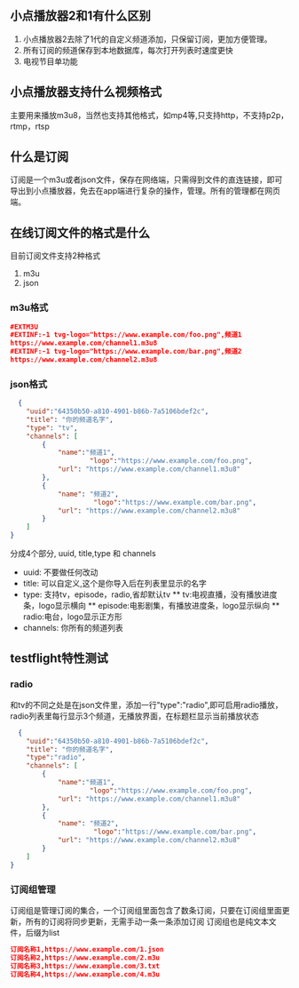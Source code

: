 ## 小点播放器2和1有什么区别
1. 小点播放器2去除了1代的自定义频道添加，只保留订阅，更加方便管理。
2. 所有订阅的频道保存到本地数据库，每次打开列表时速度更快
3. 电视节目单功能


## 小点播放器支持什么视频格式 
主要用来播放m3u8，当然也支持其他格式，如mp4等,只支持http，不支持p2p，rtmp，rtsp
  
## 什么是订阅
订阅是一个m3u或者json文件，保存在网络端，只需得到文件的直连链接，即可导出到小点播放器，免去在app端进行复杂的操作，管理。所有的管理都在网页端。
 
## 在线订阅文件的格式是什么
目前订阅文件支持2种格式 
1. m3u
2. json

### m3u格式

```json
#EXTM3U
#EXTINF:-1 tvg-logo="https://www.example.com/foo.png",频道1
https://www.example.com/channel1.m3u8
#EXTINF:-1 tvg-logo="https://www.example.com/bar.png",频道2
https://www.example.com/channel2.m3u8
```


### json格式
```json
  {
	"uuid":"64350b50-a810-4901-b86b-7a5106bdef2c",
	"title": "你的频道名字",
	"type": "tv",
	"channels": [
		{
			"name":"频道1",
	                "logo":"https://www.example.com/foo.png",
			"url": "https://www.example.com/channel1.m3u8"
		},
		{
			"name": "频道2",
	                 "logo":"https://www.example.com/bar.png",
			"url": "https://www.example.com/channel2.m3u8"
		}
	]
}
```
分成4个部分, uuid, title,type 和 channels
 
 * uuid: 不要做任何改动
 * title: 可以自定义,这个是你导入后在列表里显示的名字
 * type: 支持tv，episode，radio,省却默认tv
 ** tv:电视直播，没有播放进度条，logo显示横向
 ** episode:电影剧集，有播放进度条，logo显示纵向
 ** radio:电台，logo显示正方形
 * channels: 你所有的频道列表


## testflight特性测试

### radio
和tv的不同之处是在json文件里，添加一行"type":"radio",即可启用radio播放，radio列表里每行显示3个频道，无播放界面，在标题栏显示当前播放状态

```json
  {
	"uuid":"64350b50-a810-4901-b86b-7a5106bdef2c",
	"title": "你的频道名字",
	"type":"radio",
	"channels": [
		{
			"name":"频道1",
	                "logo":"https://www.example.com/foo.png",
			"url": "https://www.example.com/channel1.m3u8"
		},
		{
			"name": "频道2",
	                 "logo":"https://www.example.com/bar.png",
			"url": "https://www.example.com/channel2.m3u8"
		}
	]
}
```
### 订阅组管理
订阅组是管理订阅的集合，一个订阅组里面包含了数条订阅，只要在订阅组里面更新，所有的订阅将同步更新，无需手动一条一条添加订阅
订阅组也是纯文本文件，后缀为list
```json
订阅名称1,https://www.example.com/1.json
订阅名称2,https://www.example.com/2.m3u
订阅名称3,https://www.example.com/3.txt
订阅名称4,https://www.example.com/4.m3u
```


		

